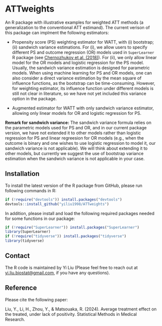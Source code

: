 # ATTweights
An R package with illustrative examples for weighted ATT methods (a generalization to the conventional ATT estimand). The current verison of this package can implment the following estimators: 

* Propensity score (PS) weighting estimator for WATT, with (i) bootstrap; (ii) sandwich variance estimations. For (i), we allow users to specify different PS and outcome regression (OR) models used in `SuperLearner` R package (see <a href="https://academic.oup.com/ectj/article/21/1/C1/5056401">Chernozhukov et al. (2018)</a>). For (ii), we only allow linear model for the OR models and logistic regression for the PS model. Usually, the sandwich variance estimation is designed for parametric models. When using machine learning for PS and OR models, one can also consider a direct variance estimation by the mean square of influence functions, as the bootstrap can be time-consuming. However, for weighting estimator, its influence function under different models is still not clear in literature, so we have not yet included this variance option in the package. 

* Augmented estimator for WATT with only sandwich variance estimator, allowing only linear models for OR and logistic regression for PS.

<strong>Remark for sandwich variance:</strong> The sandwich variance formula relies on the parametric models used for PS and OR, and in our current package version, we have not extended it to other models rather than logistic regression for PS and linear regreesion for OR models (e.g., when the outcome is binary and one wishes to use logistic regression to model it, our sandwich variance is not applicable). We will think about extending it to other models, but currently we suggest the use of bootstrap variance estimation when the sandwich variance is not applicable in your case. 

## Installation
To install the latest version of the R package from GitHub, please run following commands in R:

```r
if (!require("devtools")) install.packages("devtools")
devtools::install_github("yiliu1998/ATTweights")
```

In addition, please install and load the following required packages needed for some functions in our package:

```r
if (!require("SuperLearner")) install.packages("SuperLearner")
library(SuperLearner)
if (!require("tidyverse")) install.packages("tidyverse")
library(tidyverse)
```

## Contact 
The R code is maintained by Yi Liu (Please feel free to reach out at  yi.liu.biostat@gmail.com, if you have any questions). 

## Reference
Please cite the following paper:

Liu, Y., Li, H., Zhou, Y., & Matsouaka, R. (2024). Average treatment effect on the treated, under lack of positivity. Statistical Methods in Medical Research. 
